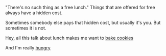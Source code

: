 "There's no such thing as a free lunch."
Things that are offered for free always have a hidden cost.

Sometimes somebody else pays that hidden cost, but usually it's you. But sometimes it is not.

Hey, all this talk about lunch makes me want to [bake cookies](../bake-cookies/cookies.md)

And I'm really [hungry](../hungry/hungry.md)
